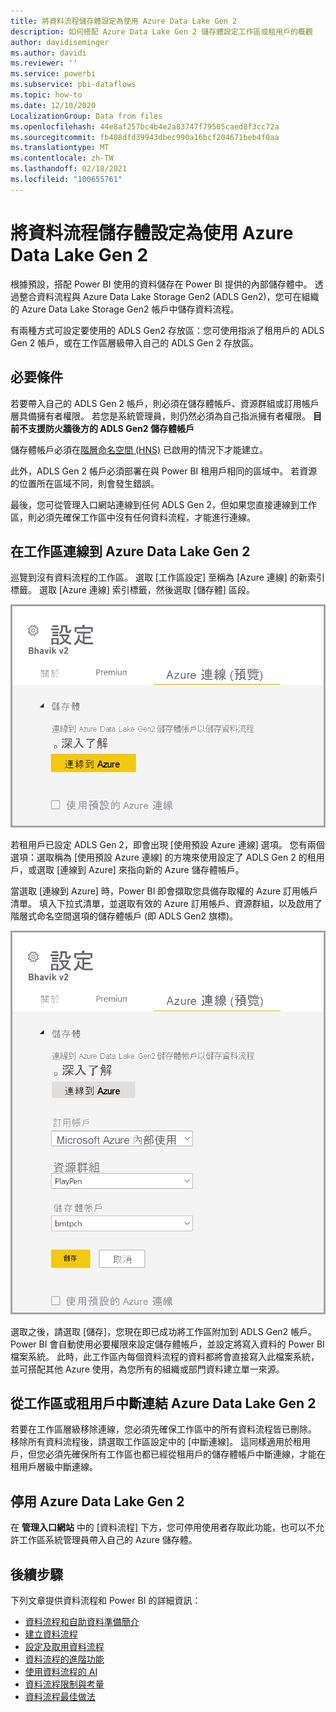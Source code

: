 ```yaml
---
title: 將資料流程儲存體設定為使用 Azure Data Lake Gen 2
description: 如何搭配 Azure Data Lake Gen 2 儲存體設定工作區或租用戶的概觀
author: davidiseminger
ms.author: davidi
ms.reviewer: ''
ms.service: powerbi
ms.subservice: pbi-dataflows
ms.topic: how-to
ms.date: 12/10/2020
LocalizationGroup: Data from files
ms.openlocfilehash: 44e8af257bc4b4e2a83747f79505caed8f3cc72a
ms.sourcegitcommit: fb408dfd39943dbec990a16bcf204671beb4f0aa
ms.translationtype: MT
ms.contentlocale: zh-TW
ms.lasthandoff: 02/18/2021
ms.locfileid: "100655761"
---
```

# <a name="configuring-dataflow-storage-to-use-azure-data-lake-gen-2"></a>將資料流程儲存體設定為使用 Azure Data Lake Gen 2 

根據預設，搭配 Power BI 使用的資料儲存在 Power BI 提供的內部儲存體中。 透過整合資料流程與 Azure Data Lake Storage Gen2 (ADLS Gen2)，您可在組織的 Azure Data Lake Storage Gen2 帳戶中儲存資料流程。

有兩種方式可設定要使用的 ADLS Gen2 存放區：您可使用指派了租用戶的 ADLS Gen 2 帳戶，或在工作區層級帶入自己的 ADLS Gen 2 存放區。 

## <a name="pre-requisites"></a>必要條件

若要帶入自己的 ADLS Gen 2 帳戶，則必須在儲存體帳戶、資源群組或訂用帳戶層具備擁有者權限。 若您是系統管理員，則仍然必須為自己指派擁有者權限。  **目前不支援防火牆後方的 ADLS Gen2 儲存體帳戶**

儲存體帳戶必須在[階層命名空間 (HNS)](/azure/storage/blobs/create-data-lake-storage-account) 已啟用的情況下才能建立。 

此外，ADLS Gen 2 帳戶必須部署在與 Power BI 租用戶相同的區域中。 若資源的位置所在區域不同，則會發生錯誤。

最後，您可從管理入口網站連線到任何 ADLS Gen 2，但如果您直接連線到工作區，則必須先確保工作區中沒有任何資料流程，才能進行連線。

## <a name="connecting-to-an-azure-data-lake-gen-2-at-a-workspace"></a>在工作區連線到 Azure Data Lake Gen 2
巡覽到沒有資料流程的工作區。 選取 [工作區設定] 至稱為 [Azure 連線] 的新索引標籤。 選取 [Azure 連線] 索引標籤，然後選取 [儲存體] 區段。


![連線到 Azure](media/dataflows-azure-data-lake-storage-integration/connect-to-azure.png)
 
若租用戶已設定 ADLS Gen 2，即會出現 [使用預設 Azure 連線] 選項。 您有兩個選項：選取稱為 [使用預設 Azure 連線] 的方塊來使用設定了 ADLS Gen 2 的租用戶，或選取 [連線到 Azure] 來指向新的 Azure 儲存體帳戶。 

當選取 [連線到 Azure] 時，Power BI 即會擷取您具備存取權的 Azure 訂用帳戶清單。 填入下拉式清單，並選取有效的 Azure 訂用帳戶、資源群組，以及啟用了階層式命名空間選項的儲存體帳戶 (即 ADLS Gen2 旗標)。

![訂用帳戶詳細資料](media/dataflows-azure-data-lake-storage-integration/subscription-details-enter.png)
 
選取之後，請選取 [儲存]，您現在即已成功將工作區附加到 ADLS Gen2 帳戶。 Power BI 會自動使用必要權限來設定儲存體帳戶，並設定將寫入資料的 Power BI 檔案系統。 此時，此工作區內每個資料流程的資料都將會直接寫入此檔案系統，並可搭配其他 Azure 使用，為您所有的組織或部門資料建立單一來源。

## <a name="detaching-azure-data-lake-gen-2-from-a-workspace-or-tenant"></a>從工作區或租用戶中斷連結 Azure Data Lake Gen 2

若要在工作區層級移除連線，您必須先確保工作區中的所有資料流程皆已刪除。 移除所有資料流程後，請選取工作區設定中的 [中斷連線]。 這同樣適用於租用戶，但您必須先確保所有工作區也都已經從租用戶的儲存體帳戶中斷連線，才能在租用戶層級中斷連線。

## <a name="disabling-azure-data-lake-gen-2"></a>停用 Azure Data Lake Gen 2

在 **管理入口網站** 中的 [資料流程] 下方，您可停用使用者存取此功能，也可以不允許工作區系統管理員帶入自己的 Azure 儲存體。

## <a name="next-steps"></a>後續步驟
下列文章提供資料流程和 Power BI 的詳細資訊：

* [資料流程和自助資料準備簡介](dataflows-introduction-self-service.md)
* [建立資料流程](dataflows-create.md)
* [設定及取用資料流程](dataflows-configure-consume.md)
* [資料流程的進階功能](dataflows-premium-features.md)
* [使用資料流程的 AI](dataflows-machine-learning-integration.md)
* [資料流程限制與考量](dataflows-features-limitations.md)
* [資料流程最佳做法](dataflows-best-practices.md)
